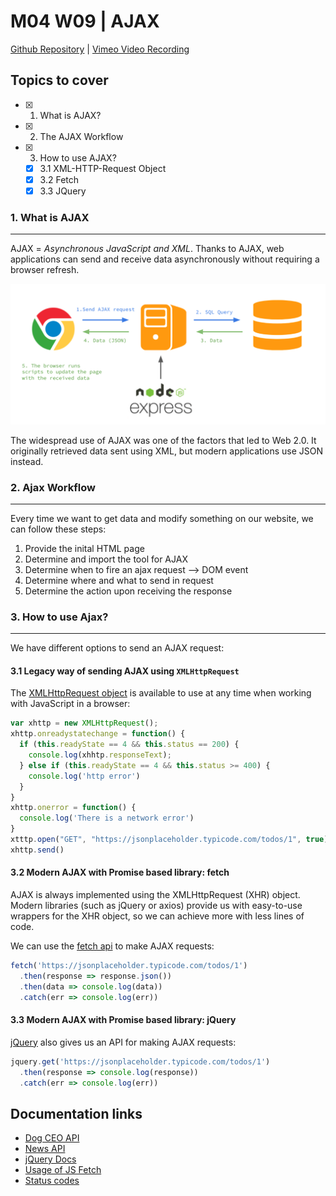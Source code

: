 # M04 W09 | AJAX
[Github Repository](https://github.com/Alfredo08/Cohort-September-18-2023/tree/main/W08M04%20-%20AJAX) | [Vimeo Video Recording](https://vimeo.com/884565353/4584f65c60?share=copy)

## Topics to cover

* [X] 1. What is AJAX?
* [X] 2. The AJAX Workflow
* [X] 3. How to use AJAX?
    * [X] 3.1 XML-HTTP-Request Object
    * [X] 3.2 Fetch
    * [X] 3.3 JQuery

### 1. What is AJAX
---
AJAX = _Asynchronous JavaScript and XML_. Thanks to AJAX, web applications can send and receive data asynchronously without requiring a browser refresh.

![Ajax Workflow](https://github.com/C-Shi/lhl-flex-lecture/blob/main/module_4/ajax/image/ajax.png?raw=true)


The widespread use of AJAX was one of the factors that led to Web 2.0. It originally retrieved data sent using XML, but modern applications use JSON instead.

### 2. Ajax Workflow
---

Every time we want to get data and modify something on our website, we can follow these steps:

1. Provide the inital HTML page
2. Determine and import the tool for AJAX
3. Determine when to fire an ajax request --> DOM event
4. Determine where and what to send in request
5. Determine the action upon receiving the response

### 3. How to use Ajax?
---

We have different options to send an AJAX request:

#### 3.1 Legacy way of sending AJAX using `XMLHttpRequest`

The [XMLHttpRequest object](https://developer.mozilla.org/en-US/docs/Web/API/XMLHttpRequest) is available to use at any time when working with JavaScript in a browser:

```js
var xhttp = new XMLHttpRequest();
xhttp.onreadystatechange = function() {
  if (this.readyState == 4 && this.status == 200) {
    console.log(xhhtp.responseText);
  } else if (this.readyState == 4 && this.status >= 400) {
    console.log('http error')
  }
}
xhttp.onerror = function() {
  console.log('There is a network error')
}
xtttp.open("GET", "https://jsonplaceholder.typicode.com/todos/1", true)
xhttp.send()
```

#### 3.2 Modern AJAX with Promise based library: fetch

AJAX is always implemented using the XMLHttpRequest (XHR) object. Modern libraries (such as jQuery or axios) provide us with easy-to-use wrappers for the XHR object, so we can achieve more with less lines of code.

We can use the [fetch api](https://developer.mozilla.org/en-US/docs/Web/API/Fetch_API) to make AJAX requests:

```js
fetch('https://jsonplaceholder.typicode.com/todos/1')
  .then(response => response.json())
  .then(data => console.log(data))
  .catch(err => console.log(err))
```

#### 3.3 Modern AJAX with Promise based library: jQuery

[jQuery](https://jquery.com/) also gives us an API for making AJAX requests:

```js
jquery.get('https://jsonplaceholder.typicode.com/todos/1')
  .then(response => console.log(response))
  .catch(err => console.log(err))
```

## Documentation links
* [Dog CEO API](https://dog.ceo/dog-api/documentation/)
* [News API](https://newsapi.org/)
* [jQuery Docs](https://api.jquery.com/)
* [Usage of JS Fetch](https://developer.mozilla.org/en-US/docs/Web/API/fetch)
* [Status codes](https://www.restapitutorial.com/httpstatuscodes.html)



